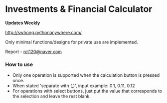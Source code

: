 # Investments & Financial Calculator

**Updates Weekly**

http://swhong.pythonanywhere.com/  

Only minimal functions/designs for private use are implemented.  

Report - rct120@naver.com

### How to use

- Only one operation is supported when the calculation button is pressed once.
- When stated 'separate with (,)', input example: 0.1, 0.11, 0.12
- For operations with select buttons, just put the value that corresponds to the selection and leave the rest blank.
